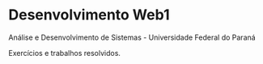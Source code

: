# Desenvolvimento Web1
Análise e Desenvolvimento de Sistemas - Universidade Federal do Paraná

Exercícios e trabalhos resolvidos.  


